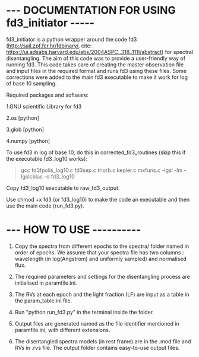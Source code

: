 --- DOCUMENTATION FOR USING fd3_initiator -----
====================================================================================

fd3_initiator is a python wrapper around the code fd3 (http://sail.zpf.fer.hr/fdbinary/, cite: https://ui.adsabs.harvard.edu/abs/2004ASPC..318..111I/abstract) for spectral disentangling.
The aim of this code was to provide a user-friendly way of running fd3. This code takes care 
of creating the master observation file and input files in the required format and runs fd3 
using these files. Some corrections were added to the main fd3 executable to make it work for log of base 10 sampling.

Required packages and software:

1.GNU scientific Library for fd3

2.os [python]

3.glob [python]

4.numpy [python] 

To use fd3 in log of base 10, do this in corrected_fd3_routines (skip this if the executable fd3_log10 works):
>gcc fd3fpolis_log10.c fd3sep.c triorb.c kepler.c mxfuns.c -lgsl -lm -lgslcblas -o fd3_log10

Copy fd3_log10 executable to raw_fd3_output.

Use chmod +x fd3 (or fd3_log10) to make the code an executable and then use the main code (run_fd3.py).

--- HOW TO USE ----------
=========================

1. Copy the spectra from different epochs to the spectra/ folder named in order of epochs. We assume that your spectra file has two columns : wavelength (in log(Angstrom) and uniformly sampled) and normalised flux. 

2. The required parameters and settings for the disentangling process are initialised in paramfile.ini.

3. The RVs at each epoch and the light fraction (LF) are input as a table in the param_table.ini file.

4. Run "python run_fd3.py" in the terminal inside the folder.

5. Output files are generated named as the file identifier mentioned in paramfile.ini, with different 
extensions.

6. The disentangled spectra models (in rest frame) are in the .mod file and RVs in .rvs file. The output folder contains easy-to-use output files.
